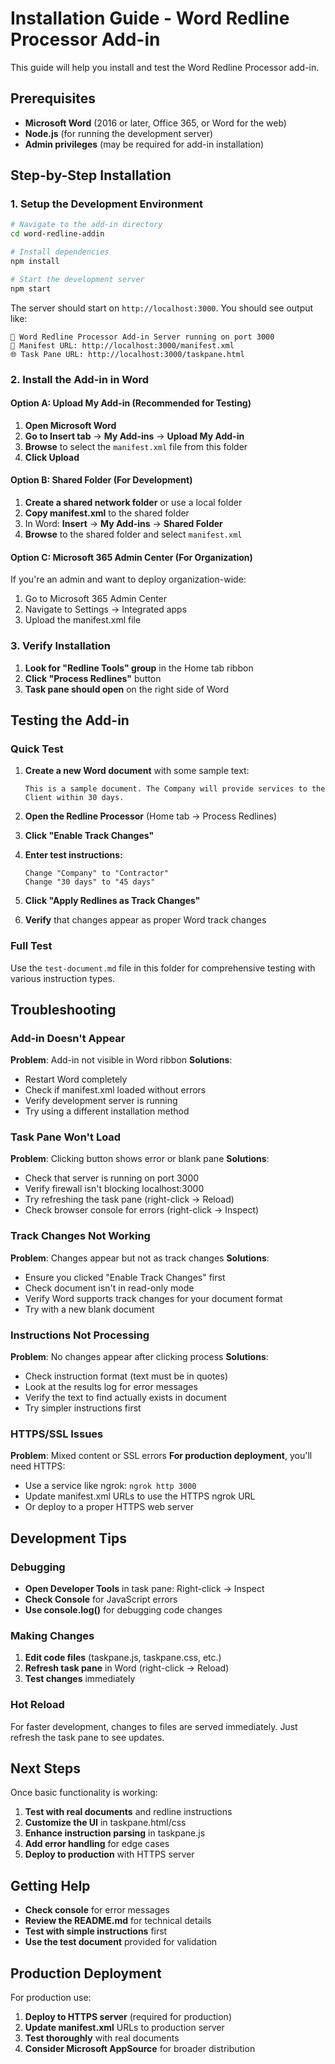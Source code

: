 # Installation Guide - Word Redline Processor Add-in

This guide will help you install and test the Word Redline Processor add-in.

## Prerequisites

- **Microsoft Word** (2016 or later, Office 365, or Word for the web)
- **Node.js** (for running the development server)
- **Admin privileges** (may be required for add-in installation)

## Step-by-Step Installation

### 1. Setup the Development Environment

```bash
# Navigate to the add-in directory
cd word-redline-addin

# Install dependencies
npm install

# Start the development server
npm start
```

The server should start on `http://localhost:3000`. You should see output like:
```
🚀 Word Redline Processor Add-in Server running on port 3000
📝 Manifest URL: http://localhost:3000/manifest.xml
🌐 Task Pane URL: http://localhost:3000/taskpane.html
```

### 2. Install the Add-in in Word

#### Option A: Upload My Add-in (Recommended for Testing)

1. **Open Microsoft Word**
2. **Go to Insert tab** → **My Add-ins** → **Upload My Add-in**
3. **Browse** to select the `manifest.xml` file from this folder
4. **Click Upload**

#### Option B: Shared Folder (For Development)

1. **Create a shared network folder** or use a local folder
2. **Copy manifest.xml** to the shared folder
3. In Word: **Insert** → **My Add-ins** → **Shared Folder**
4. **Browse** to the shared folder and select `manifest.xml`

#### Option C: Microsoft 365 Admin Center (For Organization)

If you're an admin and want to deploy organization-wide:
1. Go to Microsoft 365 Admin Center
2. Navigate to Settings → Integrated apps
3. Upload the manifest.xml file

### 3. Verify Installation

1. **Look for "Redline Tools" group** in the Home tab ribbon
2. **Click "Process Redlines"** button
3. **Task pane should open** on the right side of Word

## Testing the Add-in

### Quick Test

1. **Create a new Word document** with some sample text:
   ```
   This is a sample document. The Company will provide services to the Client within 30 days.
   ```

2. **Open the Redline Processor** (Home tab → Process Redlines)

3. **Click "Enable Track Changes"**

4. **Enter test instructions:**
   ```
   Change "Company" to "Contractor"
   Change "30 days" to "45 days"
   ```

5. **Click "Apply Redlines as Track Changes"**

6. **Verify** that changes appear as proper Word track changes

### Full Test

Use the `test-document.md` file in this folder for comprehensive testing with various instruction types.

## Troubleshooting

### Add-in Doesn't Appear

**Problem**: Add-in not visible in Word ribbon
**Solutions**:
- Restart Word completely
- Check if manifest.xml loaded without errors
- Verify development server is running
- Try using a different installation method

### Task Pane Won't Load

**Problem**: Clicking button shows error or blank pane
**Solutions**:
- Check that server is running on port 3000
- Verify firewall isn't blocking localhost:3000
- Try refreshing the task pane (right-click → Reload)
- Check browser console for errors (right-click → Inspect)

### Track Changes Not Working

**Problem**: Changes appear but not as track changes
**Solutions**:
- Ensure you clicked "Enable Track Changes" first
- Check document isn't in read-only mode
- Verify Word supports track changes for your document format
- Try with a new blank document

### Instructions Not Processing

**Problem**: No changes appear after clicking process
**Solutions**:
- Check instruction format (text must be in quotes)
- Look at the results log for error messages
- Verify the text to find actually exists in document
- Try simpler instructions first

### HTTPS/SSL Issues

**Problem**: Mixed content or SSL errors
**For production deployment**, you'll need HTTPS:
- Use a service like ngrok: `ngrok http 3000`
- Update manifest.xml URLs to use the HTTPS ngrok URL
- Or deploy to a proper HTTPS web server

## Development Tips

### Debugging
- **Open Developer Tools** in task pane: Right-click → Inspect
- **Check Console** for JavaScript errors
- **Use console.log()** for debugging code changes

### Making Changes
1. **Edit code files** (taskpane.js, taskpane.css, etc.)
2. **Refresh task pane** in Word (right-click → Reload)
3. **Test changes** immediately

### Hot Reload
For faster development, changes to files are served immediately. Just refresh the task pane to see updates.

## Next Steps

Once basic functionality is working:

1. **Test with real documents** and redline instructions
2. **Customize the UI** in taskpane.html/css
3. **Enhance instruction parsing** in taskpane.js
4. **Add error handling** for edge cases
5. **Deploy to production** with HTTPS server

## Getting Help

- **Check console** for error messages
- **Review the README.md** for technical details
- **Test with simple instructions** first
- **Use the test document** provided for validation

## Production Deployment

For production use:
1. **Deploy to HTTPS server** (required for production)
2. **Update manifest.xml** URLs to production server
3. **Test thoroughly** with real documents
4. **Consider Microsoft AppSource** for broader distribution